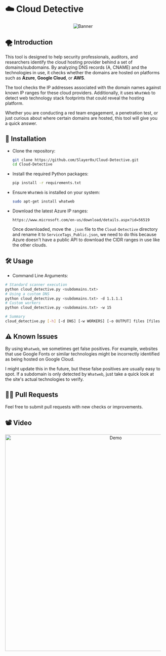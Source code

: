 # ☁️ Cloud Detective

<p align="center">
  <img src="https://github.com/user-attachments/assets/0a9af41e-7c4a-4d42-ba63-a89530778b74" alt="Banner">
</p>


## 🌪️ Introduction

This tool is designed to help security professionals, auditors, and researchers identify the cloud hosting provider behind a set of domains/subdomains. By analyzing DNS records (A, CNAME) and the technologies in use, it checks whether the domains are hosted on platforms such as **Azure**, **Google Cloud**, or **AWS**.

The tool checks the IP addresses associated with the domain names against known IP ranges for these cloud providers. Additionally, it uses `WhatWeb` to detect web technology stack footprints that could reveal the hosting platform. 

Whether you are conducting a red team engagement, a penetration test, or just curious about where certain domains are hosted, this tool will give you a quick answer.

## 📖 Installation

* Clone the repository:

    ```bash
    git clone https://github.com/Slayer0x/Cloud-Detective.git
    cd Cloud-Detective
    ```

* Install the required Python packages:

    ```bash
    pip install -r requirements.txt
    ```

*  Ensure `WhatWeb` is installed on your system:

    ```bash
    sudo apt-get install whatweb
    ```
* Download the latest Azure IP ranges:
    ```
    https://www.microsoft.com/en-us/download/details.aspx?id=56519
    ```
    Once downloaded, move the `.json` file to the `Cloud-Detective` directory and rename it to `ServiceTags_Public.json`, we need to do this because Azure doesn't have a public API to download the CIDR ranges in use like the other clouds.

## 🛠️ Usage

* Command Line Arguments:

```bash
# Standard scanner execution
python cloud_detective.py <subdomains.txt>
# Using a custom DNS
python cloud_detective.py <subdomains.txt> -d 1.1.1.1
# Custom workers
python cloud_detective.py <subdomains.txt> -w 15

# Summary
cloud_detective.py [-h] [-d DNS] [-w WORKERS] [-o OUTPUT] files [files ...]

```

## ⚠️ Known Issues

By using `Whatweb`, we sometimes get false positives. For example, websites that use Google Fonts or similar technologies might be incorrectly identified as being hosted on Google Cloud.

I might update this in the future, but these false positives are usually easy to spot. If a subdomain is only detected by `Whatweb`, just take a quick look at the site's actual technologies to verify.

## 🙋‍♂️ Pull Requests
Feel free to submit pull requests with new checks or improvements.

## 📽️ Video

<p align="center">
  <img src= https://github.com/user-attachments/assets/7633ed26-8ddb-447e-a04c-c29abb6851d0 alt="Demo" width="700"/>
</p>

